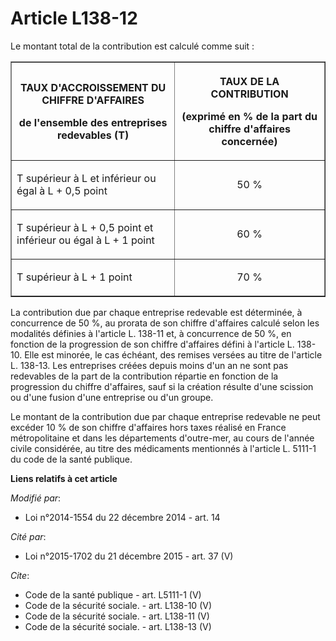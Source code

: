 # Article L138-12

Le montant total de la contribution est calculé comme suit : 

<table border="1">
  <tbody>
    <tr>
      <th>

TAUX D'ACCROISSEMENT DU CHIFFRE D'AFFAIRES 

de l'ensemble des entreprises redevables (T) 

</th>
      <th>

TAUX DE LA CONTRIBUTION 

(exprimé en % de la part du chiffre d'affaires concernée) 

</th>
    </tr>
    <tr>
      <td align="left">

T supérieur à L et inférieur ou égal à L + 0,5 point 

</td>
      <td valign="middle" align="center">

50 % 

</td>
    </tr>
    <tr>
      <td align="left">

T supérieur à L + 0,5 point et inférieur ou égal à L + 1 point 

</td>
      <td valign="middle" align="center">

60 % 

</td>
    </tr>
    <tr>
      <td align="left">

T supérieur à L + 1 point 

</td>
      <td align="center" valign="middle">

70 % 

</td>
    </tr>
  </tbody>
</table>

La contribution due par chaque entreprise redevable est déterminée, à concurrence de 50 %, au prorata de son chiffre
d'affaires calculé selon les modalités définies à l'article L. 138-11 et, à concurrence de 50 %, en fonction de la
progression de son chiffre d'affaires défini à l'article L. 138-10. Elle est minorée, le cas échéant, des remises versées au
titre de l'article L. 138-13. Les entreprises créées depuis moins d'un an ne sont pas redevables de la part de la
contribution répartie en fonction de la progression du chiffre d'affaires, sauf si la création résulte d'une scission ou
d'une fusion d'une entreprise ou d'un groupe. 

Le montant de la contribution due par chaque entreprise redevable ne peut excéder 10 % de son chiffre d'affaires hors taxes
réalisé en France métropolitaine et dans les départements d'outre-mer, au cours de l'année civile considérée, au titre des
médicaments mentionnés à l'article L. 5111-1 du code de la santé publique.

**Liens relatifs à cet article**

_Modifié par_:

  - Loi n°2014-1554 du 22 décembre 2014 - art. 14

_Cité par_:

  - Loi n°2015-1702 du 21 décembre 2015 - art. 37 (V)

_Cite_:

  - Code de la santé publique - art. L5111-1 (V)
  - Code de la sécurité sociale. - art. L138-10 (V)
  - Code de la sécurité sociale. - art. L138-11 (V)
  - Code de la sécurité sociale. - art. L138-13 (V)
